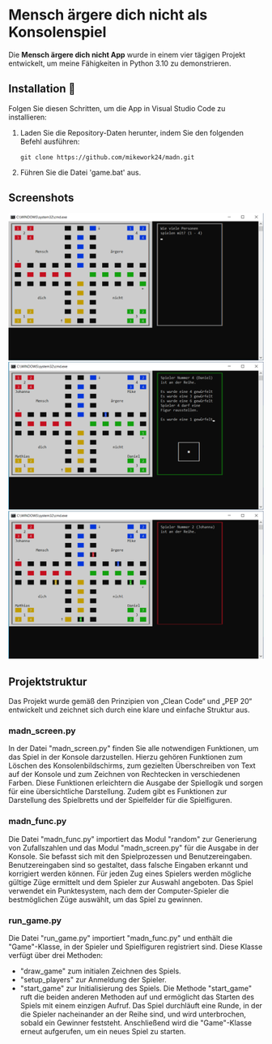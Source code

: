 # Mensch ärgere dich nicht als Konsolenspiel

Die **Mensch ärgere dich nicht App** wurde in einem vier tägigen Projekt entwickelt, um meine Fähigkeiten in Python 3.10 zu demonstrieren.

## Installation 🔌
Folgen Sie diesen Schritten, um die App in Visual Studio Code zu installieren:

1. Laden Sie die Repository-Daten herunter, indem Sie den folgenden Befehl ausführen:
   ```shell
   git clone https://github.com/mikework24/madn.git
   ```

2. Führen Sie die Datei 'game.bat' aus.

## Screenshots
![1](screenshots/1.png) ![2](screenshots/2.png) ![3](screenshots/3.png)

## Projektstruktur

Das Projekt wurde gemäß den Prinzipien von „Clean Code“ und „PEP 20“ entwickelt und zeichnet sich durch eine klare und einfache Struktur aus.

### madn_screen.py
In der Datei "madn_screen.py" finden Sie alle notwendigen Funktionen, um das Spiel in der Konsole darzustellen. Hierzu gehören Funktionen zum Löschen des Konsolenbildschirms, zum gezielten Überschreiben von Text auf der Konsole und zum Zeichnen von Rechtecken in verschiedenen Farben. Diese Funktionen erleichtern die Ausgabe der Spiellogik und sorgen für eine übersichtliche Darstellung. Zudem gibt es Funktionen zur Darstellung des Spielbretts und der Spielfelder für die Spielfiguren.

### madn_func.py
Die Datei "madn_func.py" importiert das Modul "random" zur Generierung von Zufallszahlen und das Modul "madn_screen.py" für die Ausgabe in der Konsole. Sie befasst sich mit den Spielprozessen und Benutzereingaben. Benutzereingaben sind so gestaltet, dass falsche Eingaben erkannt und korrigiert werden können. Für jeden Zug eines Spielers werden mögliche gültige Züge ermittelt und dem Spieler zur Auswahl angeboten. Das Spiel verwendet ein Punktesystem, nach dem der Computer-Spieler die bestmöglichen Züge auswählt, um das Spiel zu gewinnen.

### run_game.py
Die Datei "run_game.py" importiert "madn_func.py" und enthält die "Game"-Klasse, in der Spieler und Spielfiguren registriert sind. Diese Klasse verfügt über drei Methoden:
   - "draw_game" zum initialen Zeichnen des Spiels.
   - "setup_players" zur Anmeldung der Spieler.
   - "start_game" zur Initialisierung des Spiels.
Die Methode "start_game" ruft die beiden anderen Methoden auf und ermöglicht das Starten des Spiels mit einem einzigen Aufruf. Das Spiel durchläuft eine Runde, in der die Spieler nacheinander an der Reihe sind, und wird unterbrochen, sobald ein Gewinner feststeht. Anschließend wird die "Game"-Klasse erneut aufgerufen, um ein neues Spiel zu starten.